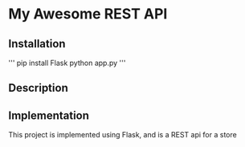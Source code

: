 # My Awesome REST API

## Installation

'''
pip install Flask
python app.py
'''

## Description

## Implementation

This project is implemented using Flask, and is a REST api for a store
